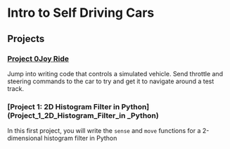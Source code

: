 # Intro to Self Driving Cars

## Projects 

### [Project 0Joy Ride](Project_0_Joy_Ride)

Jump into writing code that controls a simulated vehicle. Send throttle and steering commands to the
car to try and get it to navigate around a test track.


### [Project 1: 2D Histogram Filter in Python](Project_1_2D_Histogram_Filter_in _Python)
In this first project, you will write the `sense` and `move` functions for a 2-dimensional histogram filter in
Python
